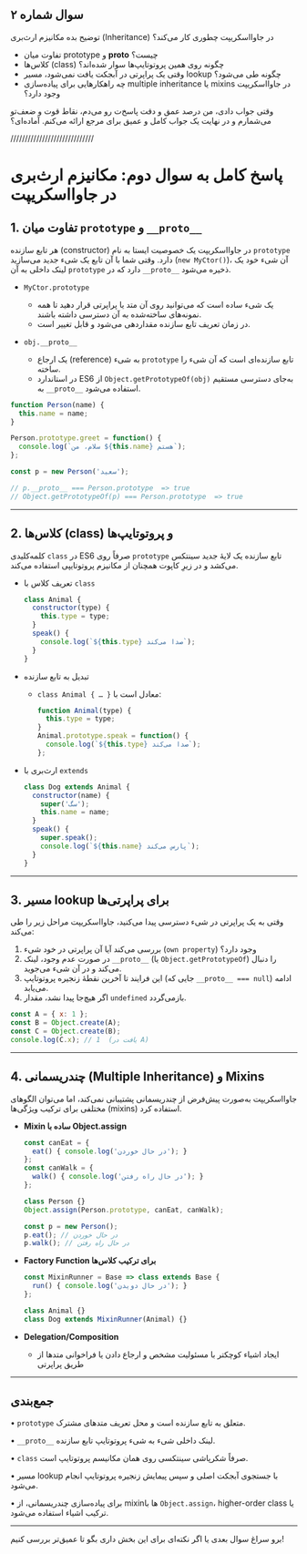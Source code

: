 ## سوال شماره ۲

توضیح بده مکانیزم ارث‌بری (Inheritance) در جاوااسکریپت چطوری کار می‌کند؟  
- تفاوت میان prototype و __proto__ چیست؟  
- کلاس‌ها (class) چگونه روی همین پروتوتایپ‌ها سوار شده‌اند؟  
- وقتی یک پراپرتی در آبجکت یافت نمی‌شود، مسیر lookup چگونه طی می‌شود؟  
- چه راهکارهایی برای پیاده‌سازی multiple inheritance یا mixins در جاوااسکریپت وجود دارد؟

وقتی جواب دادی، من درصد عمق و دقت پاسخ‌ت رو می‌دم، نقاط قوت و ضعف‌تو می‌شمارم و در نهایت یک جواب کامل و عمیق برای مرجع ارائه می‌کنم. آماده‌ای؟


/////////////////////////////
# پاسخ کامل به سوال دوم: مکانیزم ارث‌بری در جاوااسکریپت

## 1. تفاوت میان `prototype` و `__proto__`

  
هر تابع سازنده (constructor) در جاوااسکریپت یک خصوصیت ایستا به نام `prototype` دارد. وقتی شما با آن تابع یک شیء جدید می‌سازید (`new MyCtor()`)، آن شیء خود یک لینک داخلی به آن `prototype` دارد که در `__proto__` ذخیره می‌شود.

  
- `MyCtor.prototype`  
  - یک شیء ساده است که می‌توانید روی آن متد یا پراپرتی قرار دهید تا همه نمونه‌های ساخته‌شده به آن دسترسی داشته باشند.  
  - در زمان تعریف تابع سازنده مقداردهی می‌شود و قابل تغییر است.  

- `obj.__proto__`  
  - یک ارجاع (reference) به شیء `prototype` تابع سازنده‌ای است که آن شیء را ساخته.  
  - در استاندارد ES6 از `Object.getPrototypeOf(obj)` به‌جای دسترسی مستقیم به `__proto__` استفاده می‌شود.  

```javascript
function Person(name) {
  this.name = name;
}

Person.prototype.greet = function() {
  console.log(`سلام، من ${this.name} هستم`);
};

const p = new Person('سعيد');

// p.__proto__ === Person.prototype  => true
// Object.getPrototypeOf(p) === Person.prototype  => true
```

---

## 2. کلاس‌ها (class) و پروتوتایپ‌ها

  
کلمه‌کلیدی `class` در ES6 صرفاً روی `prototype` تابع سازنده یک لایهٔ جدید سینتکس می‌کشد و در زیرِ کاپوت همچنان از مکانیزم پروتوتایپی استفاده می‌کند.

  
- تعریف کلاس با `class`  
  ```javascript
  class Animal {
    constructor(type) {
      this.type = type;
    }
    speak() {
      console.log(`${this.type} صدا می‌کند`);
    }
  }
  ```

- تبدیل به تابع سازنده  
  - `class Animal { … }` معادل است با:
    ```javascript
    function Animal(type) {
      this.type = type;
    }
    Animal.prototype.speak = function() {
      console.log(`${this.type} صدا می‌کند`);
    };
    ```

- ارث‌بری با `extends`  
  ```javascript
  class Dog extends Animal {
    constructor(name) {
      super('سگ');
      this.name = name;
    }
    speak() {
      super.speak();
      console.log(`${this.name} پارس می‌کند`);
    }
  }
  ```

---

## 3. مسیر lookup برای پراپرتی‌ها

  
وقتی به یک پراپرتی در شیء دسترسی پیدا می‌کنید، جاوااسکریپت مراحل زیر را طی می‌کند:

1. بررسی می‌کند آیا آن پراپرتی در خود شیء (`own property`) وجود دارد؟  
2. در صورت عدم وجود، لینک `__proto__` (یا `Object.getPrototypeOf`) را دنبال می‌کند و در آن شیء می‌جوید.  
3. این فرایند تا آخرین نقطهٔ زنجیره پروتوتایپ (جایی که `__proto__ === null`) ادامه می‌یابد.  
4. اگر هیچ‌جا پیدا نشد، مقدار `undefined` بازمی‌گردد.

```javascript
const A = { x: 1 };
const B = Object.create(A);
const C = Object.create(B);
console.log(C.x); // 1  (یافت در A)
```

---

## 4. چندریسمانی (Multiple Inheritance) و Mixins

  
جاوااسکریپت به‌صورت پیش‌فرض از چندریسمانی پشتیبانی نمی‌کند، اما می‌توان الگوهای مختلفی برای ترکیب ویژگی‌ها (mixins) استفاده کرد.

  
- **Mixin ساده با Object.assign**  
  ```javascript
  const canEat = {
    eat() { console.log('در حال خوردن'); }
  };
  const canWalk = {
    walk() { console.log('در حال راه رفتن'); }
  };

  class Person {}
  Object.assign(Person.prototype, canEat, canWalk);

  const p = new Person();
  p.eat(); // در حال خوردن
  p.walk(); // در حال راه رفتن
  ```

- **Factory Function برای ترکیب کلاس‌ها**  
  ```javascript
  const MixinRunner = Base => class extends Base {
    run() { console.log('در حال دویدن'); }
  };

  class Animal {}
  class Dog extends MixinRunner(Animal) {}
  ```

- **Delegation/Composition**  
  - ایجاد اشیاء کوچکتر با مسئولیت مشخص و ارجاع دادن یا فراخوانی متدها از طریق پراپرتی  

---

## جمع‌بندی

  
• `prototype` متعلق به تابع سازنده است و محل تعریف متدهای مشترک.  
  
• `__proto__` لینک داخلی شیء به شیء پروتوتایپ تابع سازنده.  
  
• `class` صرفاً شکرپاشی سینتکسی روی همان مکانیسم پروتوتایپ است.  
  
• مسیر lookup با جستجوی آبجکت اصلی و سپس پیمایش زنجیره پروتوتایپ انجام می‌شود.  
  
• برای پیاده‌سازی چندریسمانی، از mixinها با `Object.assign`، higher-order class یا ترکیب اشیاء استفاده می‌شود.  

---

برو سراغ سوال بعدی یا اگر نکته‌ای برای این بخش داری بگو تا عمیق‌تر بررسی کنیم!
